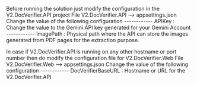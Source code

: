 Before running the solution just modify the configuration in the V2.DocVerifier.API project
File V2.DocVerifier.API --> appsettings.json
Change the value of the following configuration
------------ APIKey : Change the value to the Gemini API key generated for your Gemini Account
------------ ImagePath : Physical path where the API can store the images generated from PDF pages for the extraction purpose.


In case if V2.DocVerifier.API is running on any other hostname or port number then do modify the configuration file for V2.DocVerifier.Web
File V2.DocVerifier.Web --> appsettings.json
Change the value of the following configuration
------------ DocVerifierBaseURL : Hostname or URL for the V2.DocVerifier.API
